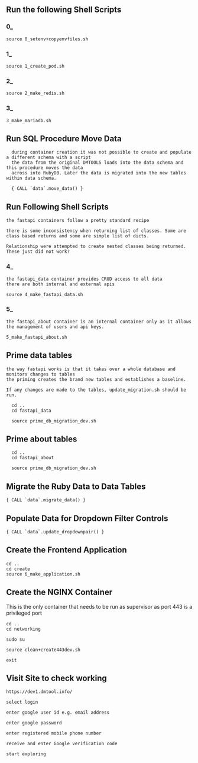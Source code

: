 ## Run the following Shell Scripts

### 0_

    source 0_setenv+copyenvfiles.sh

### 1_

    source 1_create_pod.sh

### 2_

    source 2_make_redis.sh

### 3_

    3_make_mariadb.sh

## Run SQL Procedure Move Data

      during container creation it was not possible to create and populate a different schema with a script
      the data from the original DMTOOLS loads into the data schema and this procedure moves the data
      across into RubyDB. Later the data is migrated into the new tables within data schema.

      { CALL `data`.move_data() }

## Run Following Shell Scripts

    the fastapi containers follow a pretty standard recipe

    there is some inconsistency when returning list of classes. Some are class based returns and some are simple list of dicts.

    Relationship were attempted to create nested classes being returned. These just did not work?

### 4_

    the fastapi_data container provides CRUD access to all data
    there are both internal and external apis 

    source 4_make_fastapi_data.sh

### 5_

    the fastapi_about container is an internal container only as it allows
    the management of users and api keys.
    
    5_make_fastapi_about.sh

## Prime data tables

    the way fastapi works is that it takes over a whole database and monitors changes to tables
    the priming creates the brand new tables and establishes a baseline.

    If any changes are made to the tables, update_migration.sh should be run.

      cd ..
      cd fastapi_data
      
      source prime_db_migration_dev.sh

## Prime about tables

      cd ..
      cd fastapi_about
      
      source prime_db_migration_dev.sh

## Migrate the Ruby Data to Data Tables

    { CALL `data`.migrate_data() }

## Populate Data for Dropdown Filter Controls

    { CALL `data`.update_dropdownpair() }

## Create the Frontend Application

    cd ..
    cd create
    source 6_make_application.sh

## Create the NGINX Container

  This is the only container that needs to be run as supervisor as port 443 is a privileged port

    cd ..
    cd networking

    sudo su

    source clean+create443dev.sh

    exit

## Visit Site to check working

    https://dev1.dmtool.info/

    select login

    enter google user id e.g. email address

    enter google password

    enter registered mobile phone number

    receive and enter Google verification code

    start exploring

    








